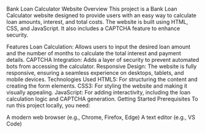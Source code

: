 Bank Loan Calculator Website
Overview
This project is a Bank Loan Calculator website designed to provide users with an easy way to calculate loan amounts, interest, and total costs. The website is built using HTML, CSS, and JavaScript. It also includes a CAPTCHA feature to enhance security.

Features
Loan Calculation: Allows users to input the desired loan amount and the number of months to calculate the total interest and payment details.
CAPTCHA Integration: Adds a layer of security to prevent automated bots from accessing the calculator.
Responsive Design: The website is fully responsive, ensuring a seamless experience on desktops, tablets, and mobile devices.
Technologies Used
HTML5: For structuring the content and creating the form elements.
CSS3: For styling the website and making it visually appealing.
JavaScript: For adding interactivity, including the loan calculation logic and CAPTCHA generation.
Getting Started
Prerequisites
To run this project locally, you need:

A modern web browser (e.g., Chrome, Firefox, Edge)
A text editor (e.g., VS Code)
